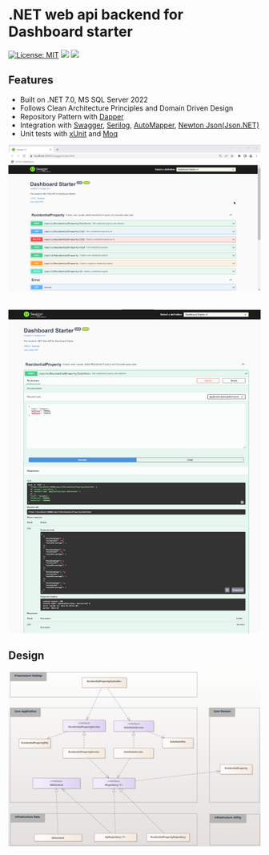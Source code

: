 # .NET web api backend for Dashboard starter

[![License: MIT](https://img.shields.io/badge/License-MIT-yellow.svg)](https://opensource.org/licenses/MIT)
<a href="https://github.com/j1032w/dashboard-starter" target="_blank"><img src="https://visitor-badge.laobi.icu/badge?page_id=j1032w/das-webapi-.NET"></a>
[![](https://www.paypalobjects.com/en_US/i/btn/btn_donate_SM.gif)](https://www.paypal.com/donate/?hosted_button_id=29ZE3URD5V9Q8)

## Features

- Built on .NET 7.0, MS SQL Server 2022
- Follows Clean Architecture Principles and Domain Driven Design
- Repository Pattern with [Dapper](https://github.com/DapperLib/Dapper) 
- Integration with [Swagger](https://github.com/domaindrivendev/Swashbuckle.AspNetCore), [Serilog](https://serilog.net/), [AutoMapper](https://automapper.org/), [Newton Json(Json.NET)](https://www.newtonsoft.com/json)
- Unit tests with [xUnit](https://xunit.net/) and [Moq](https://github.com/moq/moq)

![Demo](documentations/screen-residential-property-api.png)
<br/>  
<br/>
![Demo](documentations/screen-get-sale-stats.png)

## Design
![Demo](documentations/design-uml.png)

